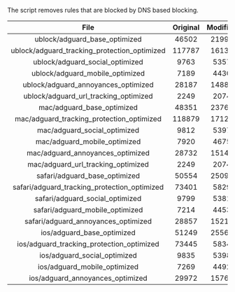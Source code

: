 The script removes rules that are blocked by DNS based blocking.


| File | Original | Modified |
|:----:|:-----:|:-----:|
| ublock/adguard_base_optimized | 46502 | 21992 |
| ublock/adguard_tracking_protection_optimized | 117787 | 16132 |
| ublock/adguard_social_optimized | 9763 | 5357 |
| ublock/adguard_mobile_optimized | 7189 | 4430 |
| ublock/adguard_annoyances_optimized | 28187 | 14883 |
| ublock/adguard_url_tracking_optimized | 2249 | 2074 |
| mac/adguard_base_optimized | 48351 | 23762 |
| mac/adguard_tracking_protection_optimized | 118879 | 17127 |
| mac/adguard_social_optimized | 9812 | 5397 |
| mac/adguard_mobile_optimized | 7920 | 4675 |
| mac/adguard_annoyances_optimized | 28732 | 15144 |
| mac/adguard_url_tracking_optimized | 2249 | 2074 |
| safari/adguard_base_optimized | 50554 | 25096 |
| safari/adguard_tracking_protection_optimized | 73401 | 5829 |
| safari/adguard_social_optimized | 9799 | 5381 |
| safari/adguard_mobile_optimized | 7214 | 4453 |
| safari/adguard_annoyances_optimized | 28857 | 15217 |
| ios/adguard_base_optimized | 51249 | 25561 |
| ios/adguard_tracking_protection_optimized | 73445 | 5834 |
| ios/adguard_social_optimized | 9835 | 5398 |
| ios/adguard_mobile_optimized | 7269 | 4492 |
| ios/adguard_annoyances_optimized | 29972 | 15767 |